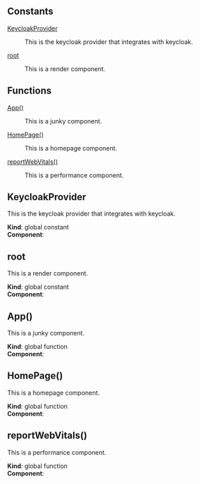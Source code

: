 ## Constants

<dl>
<dt><a href="#KeycloakProvider">KeycloakProvider</a></dt>
<dd><p>This is the keycloak provider that integrates with keycloak.</p>
</dd>
<dt><a href="#root">root</a></dt>
<dd><p>This is a render component.</p>
</dd>
</dl>

## Functions

<dl>
<dt><a href="#App">App()</a></dt>
<dd><p>This is a junky component.</p>
</dd>
<dt><a href="#HomePage">HomePage()</a></dt>
<dd><p>This is a homepage component.</p>
</dd>
<dt><a href="#reportWebVitals">reportWebVitals()</a></dt>
<dd><p>This is a performance component.</p>
</dd>
</dl>

<a name="KeycloakProvider"></a>

## KeycloakProvider
This is the keycloak provider that integrates with keycloak.

**Kind**: global constant  
**Component**:   
<a name="root"></a>

## root
This is a render component.

**Kind**: global constant  
**Component**:   
<a name="App"></a>

## App()
This is a junky component.

**Kind**: global function  
**Component**:   
<a name="HomePage"></a>

## HomePage()
This is a homepage component.

**Kind**: global function  
**Component**:   
<a name="reportWebVitals"></a>

## reportWebVitals()
This is a performance component.

**Kind**: global function  
**Component**:   
